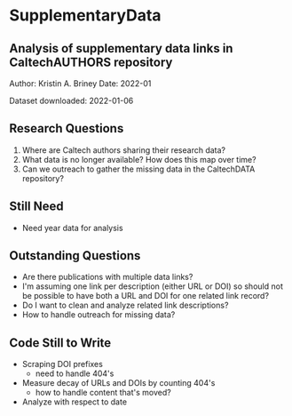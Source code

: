 # SupplementaryData
## Analysis of supplementary data links in CaltechAUTHORS repository

Author: Kristin A. Briney
Date: 2022-01

Dataset downloaded: 2022-01-06

## Research Questions

1. Where are Caltech authors sharing their research data?
2. What data is no longer available? How does this map over time?
3. Can we outreach to gather the missing data in the CaltechDATA repository?

## Still Need

- Need year data for analysis

## Outstanding Questions

- Are there publications with multiple data links?
- I'm assuming one link per description (either URL or DOI) so 
  should not be possible to have both a URL and DOI for one related link record?
- Do I want to clean and analyze related link descriptions?
- How to handle outreach for missing data?

## Code Still to Write

- Scraping DOI prefixes
  - need to handle 404's
- Measure decay of URLs and DOIs by counting 404's
  - how to handle content that's moved?
- Analyze with respect to date
